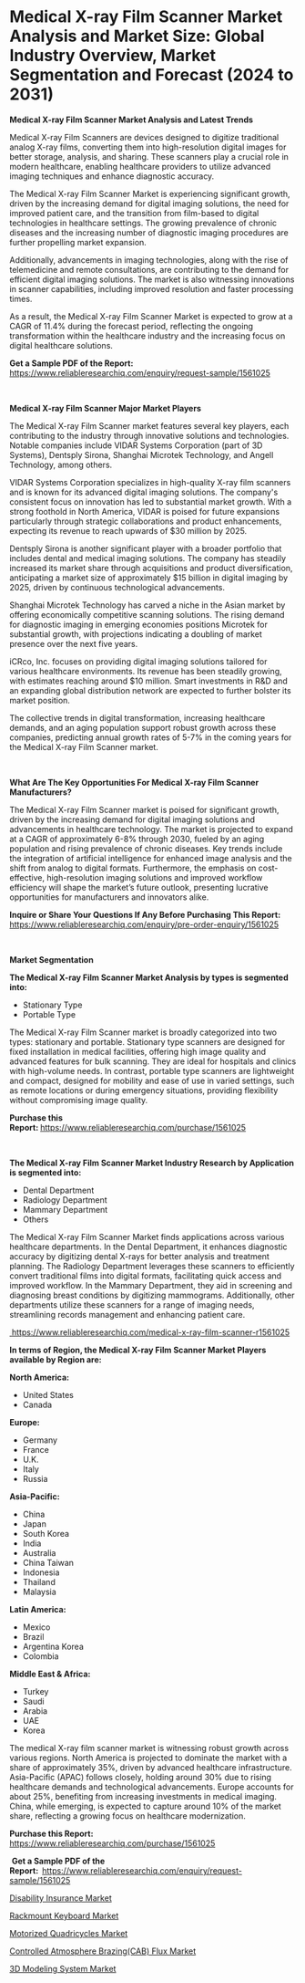 <p><h1>Medical X-ray Film Scanner Market Analysis and Market Size: Global Industry Overview, Market Segmentation and Forecast (2024 to 2031)</h1></p><p><strong>Medical X-ray Film Scanner Market Analysis and Latest Trends</strong></p>
<p><p>Medical X-ray Film Scanners are devices designed to digitize traditional analog X-ray films, converting them into high-resolution digital images for better storage, analysis, and sharing. These scanners play a crucial role in modern healthcare, enabling healthcare providers to utilize advanced imaging techniques and enhance diagnostic accuracy.</p><p>The Medical X-ray Film Scanner Market is experiencing significant growth, driven by the increasing demand for digital imaging solutions, the need for improved patient care, and the transition from film-based to digital technologies in healthcare settings. The growing prevalence of chronic diseases and the increasing number of diagnostic imaging procedures are further propelling market expansion.</p><p>Additionally, advancements in imaging technologies, along with the rise of telemedicine and remote consultations, are contributing to the demand for efficient digital imaging solutions. The market is also witnessing innovations in scanner capabilities, including improved resolution and faster processing times.</p><p>As a result, the Medical X-ray Film Scanner Market is expected to grow at a CAGR of 11.4% during the forecast period, reflecting the ongoing transformation within the healthcare industry and the increasing focus on digital healthcare solutions.</p></p>
<p><strong>Get a Sample PDF of the Report:&nbsp;</strong> <a href="https://www.reliableresearchiq.com/enquiry/request-sample/1561025">https://www.reliableresearchiq.com/enquiry/request-sample/1561025</a></p>
<p>&nbsp;</p>
<p><strong>Medical X-ray Film Scanner Major Market Players</strong></p>
<p><p>The Medical X-ray Film Scanner market features several key players, each contributing to the industry through innovative solutions and technologies. Notable companies include VIDAR Systems Corporation (part of 3D Systems), Dentsply Sirona, Shanghai Microtek Technology, and Angell Technology, among others. </p><p>VIDAR Systems Corporation specializes in high-quality X-ray film scanners and is known for its advanced digital imaging solutions. The company's consistent focus on innovation has led to substantial market growth. With a strong foothold in North America, VIDAR is poised for future expansions particularly through strategic collaborations and product enhancements, expecting its revenue to reach upwards of $30 million by 2025.</p><p>Dentsply Sirona is another significant player with a broader portfolio that includes dental and medical imaging solutions. The company has steadily increased its market share through acquisitions and product diversification, anticipating a market size of approximately $15 billion in digital imaging by 2025, driven by continuous technological advancements.</p><p>Shanghai Microtek Technology has carved a niche in the Asian market by offering economically competitive scanning solutions. The rising demand for diagnostic imaging in emerging economies positions Microtek for substantial growth, with projections indicating a doubling of market presence over the next five years.</p><p>iCRco, Inc. focuses on providing digital imaging solutions tailored for various healthcare environments. Its revenue has been steadily growing, with estimates reaching around $10 million. Smart investments in R&D and an expanding global distribution network are expected to further bolster its market position.</p><p>The collective trends in digital transformation, increasing healthcare demands, and an aging population support robust growth across these companies, predicting annual growth rates of 5-7% in the coming years for the Medical X-ray Film Scanner market.</p></p>
<p>&nbsp;</p>
<p><strong>What Are The Key Opportunities For Medical X-ray Film Scanner Manufacturers?</strong></p>
<p><p>The Medical X-ray Film Scanner market is poised for significant growth, driven by the increasing demand for digital imaging solutions and advancements in healthcare technology. The market is projected to expand at a CAGR of approximately 6-8% through 2030, fueled by an aging population and rising prevalence of chronic diseases. Key trends include the integration of artificial intelligence for enhanced image analysis and the shift from analog to digital formats. Furthermore, the emphasis on cost-effective, high-resolution imaging solutions and improved workflow efficiency will shape the market’s future outlook, presenting lucrative opportunities for manufacturers and innovators alike.</p></p>
<p><strong>Inquire or Share Your Questions If Any Before Purchasing This Report:</strong> <a href="https://www.reliableresearchiq.com/enquiry/pre-order-enquiry/1561025">https://www.reliableresearchiq.com/enquiry/pre-order-enquiry/1561025</a></p>
<p>&nbsp;</p>
<p><strong>Market Segmentation</strong></p>
<p><strong>The Medical X-ray Film Scanner Market Analysis by types is segmented into:</strong></p>
<p><ul><li>Stationary Type</li><li>Portable Type</li></ul></p>
<p><p>The Medical X-ray Film Scanner market is broadly categorized into two types: stationary and portable. Stationary type scanners are designed for fixed installation in medical facilities, offering high image quality and advanced features for bulk scanning. They are ideal for hospitals and clinics with high-volume needs. In contrast, portable type scanners are lightweight and compact, designed for mobility and ease of use in varied settings, such as remote locations or during emergency situations, providing flexibility without compromising image quality.</p></p>
<p><strong>Purchase this Report:&nbsp;</strong><a href="https://www.reliableresearchiq.com/purchase/1561025">https://www.reliableresearchiq.com/purchase/1561025</a></p>
<p>&nbsp;</p>
<p><strong>The Medical X-ray Film Scanner Market Industry Research by Application is segmented into:</strong></p>
<p><ul><li>Dental Department</li><li>Radiology Department</li><li>Mammary Department</li><li>Others</li></ul></p>
<p><p>The Medical X-ray Film Scanner Market finds applications across various healthcare departments. In the Dental Department, it enhances diagnostic accuracy by digitizing dental X-rays for better analysis and treatment planning. The Radiology Department leverages these scanners to efficiently convert traditional films into digital formats, facilitating quick access and improved workflow. In the Mammary Department, they aid in screening and diagnosing breast conditions by digitizing mammograms. Additionally, other departments utilize these scanners for a range of imaging needs, streamlining records management and enhancing patient care.</p></p>
<p><a href="https://www.reliableresearchiq.com/medical-x-ray-film-scanner-r1561025">&nbsp;https://www.reliableresearchiq.com/medical-x-ray-film-scanner-r1561025</a></p>
<p><strong>In terms of Region, the Medical X-ray Film Scanner Market Players available by Region are:</strong></p>
<p>
    <p> <strong> North America: </strong>
        <ul>
            <li>United States</li>
            <li>Canada</li>
        </ul>
        </p> 
    <p> <strong> Europe: </strong>
        <ul>
            <li>Germany</li>
            <li>France</li>
            <li>U.K.</li>
            <li>Italy</li>
            <li>Russia</li>
        </ul>
        </p> 
    <p> <strong> Asia-Pacific: </strong>
        <ul>
            <li>China</li>
            <li>Japan</li>
            <li>South Korea</li>
            <li>India</li>
            <li>Australia</li>
            <li>China Taiwan</li>
            <li>Indonesia</li>
            <li>Thailand</li>
            <li>Malaysia</li>
        </ul>
        </p> 
    <p> <strong> Latin America: </strong>
        <ul>
            <li>Mexico</li>
            <li>Brazil</li>
            <li>Argentina Korea</li>
            <li>Colombia</li>
        </ul>
        </p> 
    <p> <strong> Middle East & Africa: </strong>
        <ul>
            <li>Turkey</li>
            <li>Saudi</li>
            <li>Arabia</li>
            <li>UAE</li>
            <li>Korea</li>
        </ul>
    </p>
    </p>
<p><p>The medical X-ray film scanner market is witnessing robust growth across various regions. North America is projected to dominate the market with a share of approximately 35%, driven by advanced healthcare infrastructure. Asia-Pacific (APAC) follows closely, holding around 30% due to rising healthcare demands and technological advancements. Europe accounts for about 25%, benefiting from increasing investments in medical imaging. China, while emerging, is expected to capture around 10% of the market share, reflecting a growing focus on healthcare modernization.</p></p>
<p><strong>Purchase this Report: </strong><a href="https://www.reliableresearchiq.com/purchase/1561025">https://www.reliableresearchiq.com/purchase/1561025</a></p>
<p>&nbsp;<strong>Get a Sample PDF of the Report:&nbsp;&nbsp;</strong><a href="https://www.reliableresearchiq.com/enquiry/request-sample/1561025">https://www.reliableresearchiq.com/enquiry/request-sample/1561025</a></p>
<p><strong></strong></p>
<p><p><a href="https://www.linkedin.com/pulse/market-insights-global-disability-insurance-forecast-innovation-4sgje?trackingId=Ax21BR7oTsKn3I%2BC6va4bg%3D%3D">Disability Insurance Market</a></p><p><a href="https://issuu.com/reportprime-2/docs/rackmount-keyboard-market-size-2030_5c9601a46627b0">Rackmount Keyboard Market</a></p><p><a href="https://github.com/Annahawkins697/Market-Research-Report-List-1/blob/main/motorized-quadricycles-market.md">Motorized Quadricycles Market</a></p><p><a href="https://medium.com/@howardrosedgxxfd/controlled-atmosphere-brazing-cab-flux-market-a-global-and-regional-analysis-focus-on-region-abda8a7be67f">Controlled Atmosphere Brazing(CAB) Flux Market</a></p><p><a href="https://www.linkedin.com/pulse/3d-modeling-system-industry-forecast-market-shifts-strategic-xxlfe?trackingId=CB6m9dPIRViNuTj2APQmHA%3D%3D">3D Modeling System Market</a></p></p>